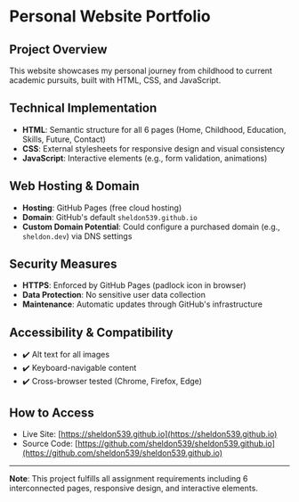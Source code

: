 # Personal Website Portfolio

## Project Overview
This website showcases my personal journey from childhood to current academic pursuits, built with HTML, CSS, and JavaScript.

## Technical Implementation
- **HTML**: Semantic structure for all 6 pages (Home, Childhood, Education, Skills, Future, Contact)
- **CSS**: External stylesheets for responsive design and visual consistency
- **JavaScript**: Interactive elements (e.g., form validation, animations)

## Web Hosting & Domain
- **Hosting**: GitHub Pages (free cloud hosting)
- **Domain**: GitHub's default `sheldon539.github.io`
- **Custom Domain Potential**: Could configure a purchased domain (e.g., `sheldon.dev`) via DNS settings

## Security Measures
- **HTTPS**: Enforced by GitHub Pages (padlock icon in browser)
- **Data Protection**: No sensitive user data collection
- **Maintenance**: Automatic updates through GitHub's infrastructure

## Accessibility & Compatibility
- ✔️ Alt text for all images
- ✔️ Keyboard-navigable content
- ✔️ Cross-browser tested (Chrome, Firefox, Edge)

## How to Access
- Live Site: [https://sheldon539.github.io](https://sheldon539.github.io)
- Source Code: [https://github.com/sheldon539/sheldon539.github.io](https://github.com/sheldon539/sheldon539.github.io)

---

**Note**: This project fulfills all assignment requirements including 6 interconnected pages, responsive design, and interactive elements.
